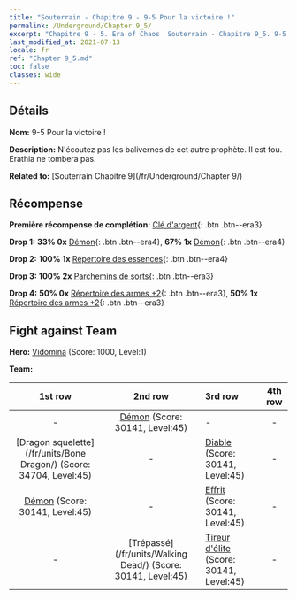 ```yaml
---
title: "Souterrain - Chapitre 9 - 9-5 Pour la victoire !"
permalink: /Underground/Chapter 9_5/
excerpt: "Chapitre 9 - 5. Era of Chaos  Souterrain - Chapitre 9_5. 9-5 Pour la victoire !"
last_modified_at: 2021-07-13
locale: fr
ref: "Chapter 9_5.md"
toc: false
classes: wide
---
```


## Détails

 **Nom:** 9-5 Pour la victoire !

 **Description:** N'écoutez pas les balivernes de cet autre prophète. Il est fou. Erathia ne tombera pas.

 **Related to:** [Souterrain Chapitre 9](/fr/Underground/Chapter 9/)

## Récompense

 **Première récompense de complétion:** [Clé d'argent](/ItemsFR/con_693/){: .btn .btn--era3}

 **Drop 1:** **33% 0x** [Démon](/ItemsFR/unt_229/){: .btn .btn--era4}, **67% 1x** [Démon](/ItemsFR/unt_229/){: .btn .btn--era4}

 **Drop 2:** **100% 1x** [Répertoire des essences](/ItemsFR/mat_39/){: .btn .btn--era4}

 **Drop 3:** **100% 2x** [Parchemins de sorts](/ItemsFR/con_694/){: .btn .btn--era3}

 **Drop 4:** **50% 0x** [Répertoire des armes +2](/ItemsFR/mat_32/){: .btn .btn--era3}, **50% 1x** [Répertoire des armes +2](/ItemsFR/mat_32/){: .btn .btn--era3}


## Fight against Team
 **Hero:** [Vidomina](/fr/heroes/Vidomina/) (Score: 1000, Level:1)

 **Team:**


  | 1st row | 2nd row | 3rd row | 4th row |
  |:----:|:----:|:----|:----:|
  | - | [Démon](/fr/units/Demon/) (Score: 30141, Level:45)  | - | - |
  | [Dragon squelette](/fr/units/Bone Dragon/) (Score: 34704, Level:45)  | - | [Diable](/fr/units/Devil/) (Score: 30141, Level:45)  | - |
  | [Démon](/fr/units/Demon/) (Score: 30141, Level:45)  | - | [Effrit](/fr/units/Efreeti/) (Score: 30141, Level:45)  | - |
  | - | [Trépassé](/fr/units/Walking Dead/) (Score: 30141, Level:45)  | [Tireur d'élite](/fr/units/Sharpshooter/) (Score: 30141, Level:45)  | - |


